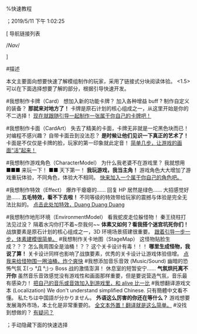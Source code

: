
%快速教程

；2019/5/11 下午 1:02:25


[ 导航链接列表

/*Nav*/

]

#描述

本文主要面向想要快速了解模组制作的玩家，采用了链接式分块阅读体验。
<1.5>可以在下面选择想要了解的部分，根据引导快速开发。

#我想制作卡牌（Card）
想加入新的功能卡牌？
加入各种增益 buff ? 
制作自定义的装备？
**那就来对地方了！**
卡牌是原石计划的核心组成之一，从这里开始是你的不二选择！
[现在就跟随引导一起制作一张属于你自己的卡牌吧！](CARD/_CARD.html)

#我想制作卡面（CardArt）
失去了精美的卡面，卡牌无非就是一坨黑色块而已！
对编程不感兴趣？
自带卡面丑到没法忍？
**是时候让他们见识一下真正的艺术了！**
卡面是不仅仅是卡牌的脸，玩家的第一印象就此定音！
[简单几步，让游戏的画面“活”起来！](CARDART/_CARDART.html)

#我想制作游戏角色（CharacterModel）
为什么我老婆不在游戏里？
我就想用 ■■■ 来玩一下！
■■ 天下第一！
**我玩游戏，我当主角！**
游戏角色大大增加了游戏重玩体验，不同角色，体验大不相同。
[快来加入一个属于你自己的角色吧。](CHARACTERMODEL/_CHARACTERMODEL.html)

#我想制作特效（Effect）
爆炸干瘪瘪的……
回复 HP 居然是绿色……
大招感觉好逊……
**五毛特效，看不下去啦！**
不同等级的特效带给玩家的震撼与体验是完全无法比拟的。
[点击此处加特效，Duang Duang Duang](EFFECT/_EFFECT.html)

#我想制作地形环境（EnvironmentModel）
看我蛇皮走位躲怪物！
秦王绕柱打法见过没？
隔着水沟你打不着~奈我何~~
**体素又如何？看我搭个迷宫坑死你们！**
战旗要素是原石计划的核心组成之一，3D 环境场景搭建很重要。
[跟着引导一步一步，体素建模很简单。](BACKGROUND/_BACKGROUND.html)
#我想制作关卡地图（StageMap）
这怪物贴脸生成？？？
怎么我周围全是油桶！？？
这个关卡设计有毒！！！
**哪里生成怪物，我说了算！**
关卡设计同样也影响了战旗要素，优秀的关卡设计让游戏体验倍增。
[点我来给怪物围一圈油桶，炸个爽快](LEVELMAP/_LEVELMAP.html)
#我想添加音乐音效 (Music/Sound)
幽暗的恐怖气氛 Σ(っ °Д °;)っ
Boss 战的激情澎湃！
休息室的短暂安宁……
**气氛烘托离不开你**
虽然音乐音效感觉没有游戏性和画面那样重要，但是要说营造气氛，音乐最有感染力！
[把自己的音乐或音效加入到游戏里，和 alive 比一比](MUSIC-SOUND/_MUSIC-SOUND.html)
#我想翻译游戏文本 (Localization)
We don't understand simplified Chinese.
只有簡體中文看不懂。
私たちは中国語が分かりません。
**外语这么厉害的你还在等什么？**
游戏想要发展海外市场，本土化是非常重要的。
[全文本外置！翻译就是这么简单。](LOCALIZATION/_LOCALIZATION.html)
#没找到想做的？
[有疑问？](../QUESTION/_QUESTION.html)


；手动隐藏下面的快速选择
<style>
#panel1{display:block;}
#panel2{display:none;}
#panel3{display:none;}
#panel4{display:none;}
#panel5{display:none;}
#panel6{display:none;}
#panel7{display:none;}
#panel8{display:none;}
#panel9{display:none;}
#panel10{display:none;}
</style>






